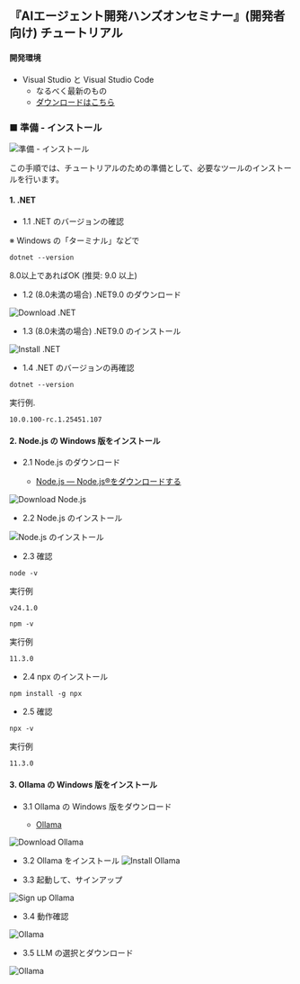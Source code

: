 ## 『AIエージェント開発ハンズオンセミナー』(開発者向け) チュートリアル

#### 開発環境

- Visual Studio と Visual Studio Code
  - なるべく最新のもの
  - [ダウンロードはこちら](https://visualstudio.microsoft.com)

### ■ 準備 - インストール
![準備 - インストール](./Images/tutorial_banners/tutorial_banner_01.png)

この手順では、チュートリアルのための準備として、必要なツールのインストールを行います。

#### 1\. \.NET

- 1\.1 \.NET のバージョンの確認

※ Windows の「ターミナル」などで

```console
dotnet --version
```
  8\.0以上であればOK (推奨: 9\.0 以上)

- 1\.2 (8\.0未満の場合) \.NET9\.0 のダウンロード

![Download \.NET](./Images/tutorial.0.1/download_dotnet.png)

- 1\.3 (8\.0未満の場合) \.NET9\.0 のインストール

![Install \.NET](./Images/tutorial.0.1/install_dotnet.png)

- 1\.4 \.NET のバージョンの再確認

```console
dotnet --version
```

実行例.
```console
10.0.100-rc.1.25451.107
```

#### 2\. Node.js の Windows 版をインストール

- 2\.1 Node.js のダウンロード

  - [Node\.js — Node\.js®をダウンロードする](https://nodejs.org/ja/download)

![Download Node.js](./Images/tutorial.0.1/download_nodejs.png)

- 2\.2 Node.js のインストール

![Node\.js のインストール](./Images/tutorial.0.1/nodejs_installer.png)

- 2\.3 確認

```console
node -v
```

実行例
```console
v24.1.0
```

```console
npm -v
```

実行例
```console
11.3.0
```

- 2\.4 npx のインストール

```console
npm install -g npx
```

- 2\.5 確認

```console
npx -v
```

実行例
```console
11.3.0
```

#### 3\. Ollama の Windows 版をインストール

- 3\.1 Ollama の Windows 版をダウンロード

  - [Ollama](https://www.ollama.com)

![Download Ollama](./Images/tutorial.0.1/download_ollama.png)

- 3\.2 Ollama をインストール
![Install Ollama](./Images/tutorial.0.1/install_ollama.png)

- 3\.3 起動して、サインアップ

![Sign up Ollama](./Images/tutorial.0.1/signup_ollama.png)

- 3\.4 動作確認

![Ollama](./Images/tutorial.0.1/ollama_1.png)

- 3\.5 LLM の選択とダウンロード

![Ollama](./Images/tutorial.0.1/ollama_2.png)
